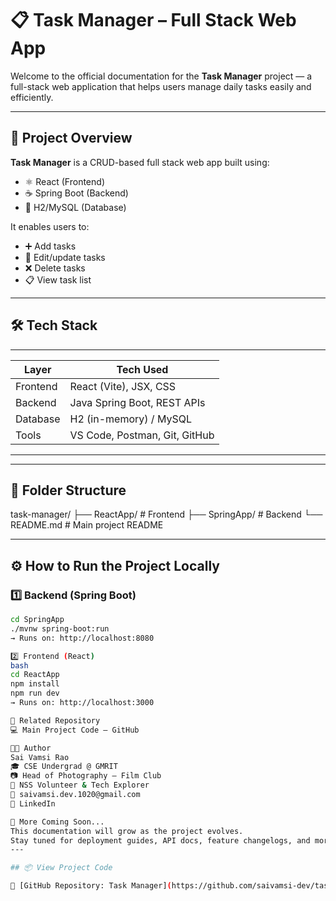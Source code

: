 # 📋 Task Manager – Full Stack Web App

Welcome to the official documentation for the **Task Manager** project — a full-stack web application that helps users manage daily tasks easily and efficiently.

---

## 🚀 Project Overview

**Task Manager** is a CRUD-based full stack web app built using:

- ⚛️ React (Frontend)
- ☕ Spring Boot (Backend)
- 💾 H2/MySQL (Database)

It enables users to:
- ➕ Add tasks
- 📝 Edit/update tasks
- ❌ Delete tasks
- 📋 View task list

---

## 🛠️ Tech Stack
------------------------------------------------
| Layer       | Tech Used                      |
|-------------|--------------------------------|
| Frontend    | React (Vite), JSX, CSS         |
| Backend     | Java Spring Boot, REST APIs    |
| Database    | H2 (in-memory) / MySQL         |
| Tools       | VS Code, Postman, Git, GitHub  |
------------------------------------------------

---

## 📁 Folder Structure

task-manager/
├── ReactApp/ # Frontend
├── SpringApp/ # Backend
└── README.md # Main project README


---

## ⚙️ How to Run the Project Locally

### 1️⃣ Backend (Spring Boot)
```bash
cd SpringApp
./mvnw spring-boot:run
→ Runs on: http://localhost:8080

2️⃣ Frontend (React)
bash
cd ReactApp
npm install
npm run dev
→ Runs on: http://localhost:3000

🔗 Related Repository
💻 Main Project Code – GitHub

👨‍💼 Author
Sai Vamsi Rao
🎓 CSE Undergrad @ GMRIT
📷 Head of Photography – Film Club
🤝 NSS Volunteer & Tech Explorer
📧 saivamsi.dev.1020@gmail.com
🔗 LinkedIn

🌟 More Coming Soon...
This documentation will grow as the project evolves.
Stay tuned for deployment guides, API docs, feature changelogs, and more!
---

## 📦 View Project Code

🔗 [GitHub Repository: Task Manager](https://github.com/saivamsi-dev/task-manager)